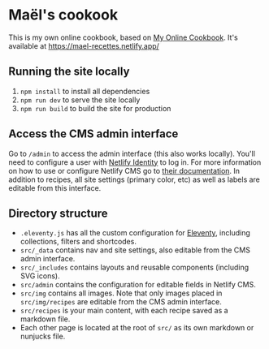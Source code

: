 # Maël's cookook

This is my own online cookbook, based on [My Online Cookbook](https://github.com/maeligg/my-online-cookbook). It's available at https://mael-recettes.netlify.app/

## Running the site locally

1. `npm install` to install all dependencies
2. `npm run dev` to serve the site locally
3. `npm run build` to build the site for production

## Access the CMS admin interface

Go to `/admin` to access the admin interface (this also works locally). You'll need to configure a user with [Netlify Identity](https://docs.netlify.com/visitor-access/identity/) to log in. For more information on how to use or configure Netlify CMS go to [their documentation](https://www.netlifycms.org/docs/intro/). In addition to recipes, all site settings (primary color, etc) as well as labels are editable from this interface.

## Directory structure

- `.eleventy.js` has all the custom configuration for [Eleventy](https://11ty.io), including collections, filters and shortcodes.
- `src/_data` contains nav and site settings, also editable from the CMS admin interface.
- `src/_includes` contains layouts and reusable components (including SVG icons).
- `src/admin` contains the configuration for editable fields in Netlify CMS.
- `src/img` contains all images. Note that only images placed in `src/img/recipes` are editable from the CMS admin interface.
- `src/recipes` is your main content, with each recipe saved as a markdown file.
- Each other page is located at the root of `src/` as its own markdown or nunjucks file.
